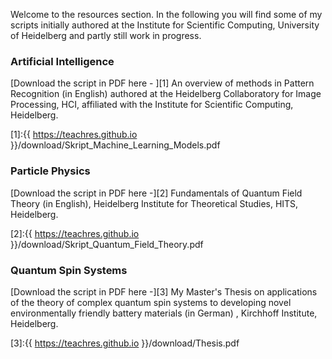 
Welcome to the resources section. In the following you will find some of my scripts initially authored at the Institute for Scientific Computing, University of Heidelberg and partly still work in progress. 

### Artificial Intelligence

[Download the script in PDF here - ][1] An overview of methods in Pattern Recognition (in English) authored at the Heidelberg Collaboratory for Image Processing, HCI, affiliated with the Institute for Scientific Computing, Heidelberg. 

[1]:{{ https://teachres.github.io }}/download/Skript_Machine_Learning_Models.pdf

### Particle Physics
[Download the script in PDF here -][2] Fundamentals of Quantum Field Theory (in English), Heidelberg Institute for Theoretical Studies, HITS, Heidelberg. 

[2]:{{ https://teachres.github.io }}/download/Skript_Quantum_Field_Theory.pdf

### Quantum Spin Systems
[Download the script in PDF here -][3] My Master's Thesis on applications of the theory of complex quantum spin systems to developing novel environmentally friendly battery materials (in German) , Kirchhoff Institute, Heidelberg.

[3]:{{ https://teachres.github.io }}/download/Thesis.pdf
